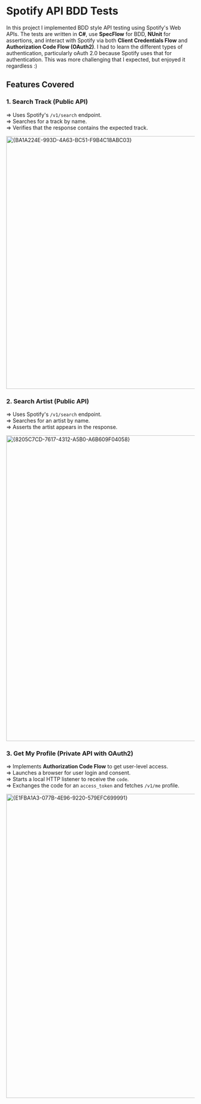 # Spotify API BDD Tests

In this project I implemented BDD style API testing using Spotify's Web APIs. The tests are written in **C#**, use **SpecFlow** for BDD, **NUnit** for assertions, and interact with Spotify via both **Client Credentials Flow** and **Authorization Code Flow (OAuth2)**. I had to learn the different types of authentication, particularly oAuth 2.0 because Spotify uses that for authentication. This was more challenging that I expected, but enjoyed it regardless :) 

## Features Covered

### 1. Search Track (Public API)
=> Uses Spotify's `/v1/search` endpoint. <br />
=> Searches for a track by name. <br />
=> Verifies that the response contains the expected track. <br />

<img width="675" alt="{BA1A224E-993D-4A63-BC51-F9B4C18ABC03}" src="https://github.com/user-attachments/assets/050be30c-36c7-4d43-9e27-5fddf0d12f02" />

### 2. Search Artist (Public API)
=> Uses Spotify's `/v1/search` endpoint. <br />
=> Searches for an artist by name. <br />
=> Asserts the artist appears in the response. <br />

<img width="816" alt="{8205C7CD-7617-4312-A5B0-A6B609F04058}" src="https://github.com/user-attachments/assets/9f64f33d-7361-43b7-a32d-c0975a5346dc" />

### 3. Get My Profile (Private API with OAuth2)
=> Implements **Authorization Code Flow** to get user-level access. <br />
=> Launches a browser for user login and consent. <br />
=> Starts a local HTTP listener to receive the `code`. <br />
=> Exchanges the code for an `access_token` and fetches `/v1/me` profile. <br />

<img width="812" alt="{E1FBA1A3-077B-4E96-9220-579EFC699991}" src="https://github.com/user-attachments/assets/fc683288-3c37-4aac-aee2-f3ea87af8a25" />


